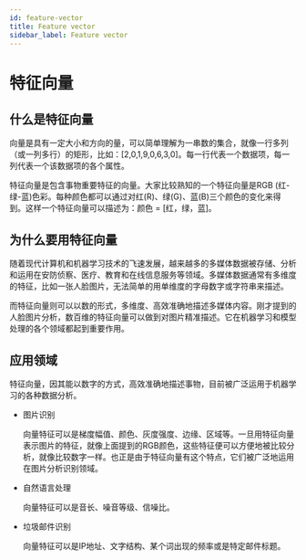 ```yaml
---
id: feature-vector
title: Feature vector
sidebar_label: Feature vector
---
```


# 特征向量


## 什么是特征向量
向量是具有一定大小和方向的量，可以简单理解为一串数的集合，就像一行多列（或一列多行）的矩形，比如：[2,0,1,9,0,6,3,0]。每一行代表一个数据项，每一列代表一个该数据项的各个属性。

特征向量是包含事物重要特征的向量。大家比较熟知的一个特征向量是RGB (红-绿-蓝)色彩。每种颜色都可以通过对红(R)、绿(G)、蓝(B)三个颜色的变化来得到。这样一个特征向量可以描述为：颜色 = [红，绿，蓝]。

## 为什么要用特征向量
随着现代计算机和机器学习技术的飞速发展，越来越多的多媒体数据被存储、分析和运用在安防侦察、医疗、教育和在线信息服务等领域。多媒体数据通常有多维度的特征，比如一张人脸图片，无法简单的用单维度的字母数字或字符串来描述。

而特征向量则可以以数的形式，多维度、高效准确地描述多媒体内容。刚才提到的人脸图片分析，数百维的特征向量可以做到对图片精准描述。它在机器学习和模型处理的各个领域都起到重要作用。

## 应用领域
特征向量，因其能以数字的方式，高效准确地描述事物，目前被广泛运用于机器学习的各种数据分析。

- 图片识别

  向量特征可以是梯度幅值、颜色、灰度强度、边缘、区域等。一旦用特征向量表示图片的特征，就像上面提到的RGB颜色，这些特征便可以方便地被比较分析，就像比较数字一样。也正是由于特征向量有这个特点，它们被广泛地运用在图片分析识别领域。
  
- 自然语言处理

  向量特征可以是音长、噪音等级、信噪比。

- 垃圾邮件识别

  向量特征可以是IP地址、文字结构、某个词出现的频率或是特定邮件标题。
